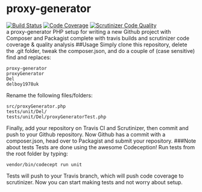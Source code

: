 # proxy-generator
[![Build Status](https://travis-ci.org/delboy1978uk/proxy-generator.png?branch=master)](https://travis-ci.org/delboy1978uk/proxy-generator) [![Code Coverage](https://scrutinizer-ci.com/g/delboy1978uk/proxy-generator/badges/coverage.png?b=master)](https://scrutinizer-ci.com/g/delboy1978uk/proxy-generator/?branch=master) [![Scrutinizer Code Quality](https://scrutinizer-ci.com/g/delboy1978uk/proxy-generator/badges/quality-score.png?b=master)](https://scrutinizer-ci.com/g/delboy1978uk/proxy-generator/?branch=master) <br />
a proxy-generator PHP setup for writing a new Github project with Composer and Packagist complete with travis builds and scrutinizer code coverage & quality analysis
##Usage
Simply clone this repository, delete the .git folder, tweak the composer.json, and do a couple of (case sensitive) find and replaces:
```
proxy-generator
proxyGenerator
Del
delboy1978uk
```

Rename the following files/folders:
```
src/proxyGenerator.php
tests/unit/Del/
tests/unit/Del/proxyGeneratorTest.php
```
Finally, add your repository on Travis CI and Scrutinizer, then commit and push to your Github repository.
Now Github has a commit with a composer.json, head over to Packagist and submit your repository.
###Note about tests
Tests are done using the awesome Codeception! Run tests from the root folder by typing:
```
vendor/bin/codecept run unit
```
Tests will push to your Travis branch, which will push code coverage to scrutinizer. Now you can start making tests and not worry about setup.
